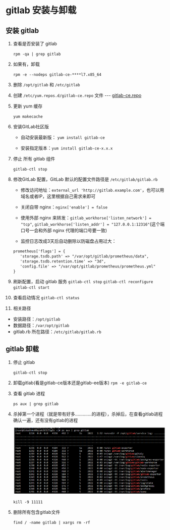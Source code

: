 # gitlab 安装与卸载

## 安装 gitlab

1. 查看是否安装了 gitlab

   `rpm -qa | grep gitlab`

2. 如果有，卸载

   `rpm -e --nodeps gitlab-ce-****l7.x85_64`

3. 删除 `/opt/gitlab` 和 `/etc/gitlab`

4. 创建 `/etc/yum.repos.d/gitlab-ce.repo` 文件 --- [gitlab-ce.repo](gitlab-ce.repo)

5. 更新 yum 缓存

   `yum makecache`

6. 安装GitLab社区版

   * 自动安装最新版： `yum install gitlab-ce`

   * 安装指定版本：`yum install gitlab-ce-x.x.x`

7. 停止 所有 gitlab 组件

   `gitlab-ctl stop`

8. 修改GitLab 配置，GitLab 默认的配置文件路径是 `/etc/gitlab/gitlab.rb`

   * 修改访问地址：`external_url 'http://gitlab.example.com'`，也可以用域名或者IP，这里根据自己需求来即可

   * 关闭自带 nginx：`nginx['enable'] = false`

   * 使用外部 nginx 来转发：`gitlab_workhorse['listen_network'] = "tcp"`, `gitlab_workhorse['listen_addr'] = "127.0.0.1:12316"`(这个端口号一会和外部 nginx 代理的端口号要一致)

   * 监控日志改成3天后自动删除以防磁盘占用过大：
   ``` 
   prometheus['flags'] = {
      'storage.tsdb.path' => "/var/opt/gitlab/prometheus/data",
      'storage.tsdb.retention.time' => "3d",
      'config.file' => "/var/opt/gitlab/prometheus/prometheus.yml"
   }

   ```

9. 刷新配置，启动 gitlab 服务
   `gitlab-ctl stop`
   `gitlab-ctl reconfigure`
   `gitlab-ctl start`


10. 查看启动情况
   `gitlab-ctl status`

11. 相关路径
   * 安装路径：`/opt/gitlab`
   * 数据路径：`/var/opt/gitlab`
   * gitlab.rb 所在路径：`/etc/gitlab/gitlab.rb`


## gitlab 卸载

1. 停止 gitlab

   `gitlab-ctl stop`

2. 卸载gitlab(看是gitlab-ce版本还是gitlab-ee版本)
   `rpm -e gitlab-ce`

3. 查看 gitlab 进程

   `ps aux | grep gitlab`

4. 杀掉第一个进程（就是带有好多.............的进程），杀掉后，在查看gitlab进程确认一遍，还有没有gitlab的进程
   
   ![git-processes](git-processes.jpg)

   `kill -9 11111`
 

5. 删除所有包含gitlab文件

   `find / -name gitlab | xargs rm -rf`
